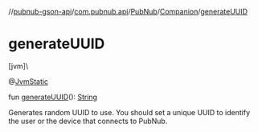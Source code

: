 //[pubnub-gson-api](../../../../index.md)/[com.pubnub.api](../../index.md)/[PubNub](../index.md)/[Companion](index.md)/[generateUUID](generate-u-u-i-d.md)

# generateUUID

[jvm]\

@[JvmStatic](https://kotlinlang.org/api/latest/jvm/stdlib/kotlin.jvm/-jvm-static/index.html)

fun [generateUUID](generate-u-u-i-d.md)(): [String](https://kotlinlang.org/api/latest/jvm/stdlib/kotlin/-string/index.html)

Generates random UUID to use. You should set a unique UUID to identify the user or the device that connects to PubNub.
